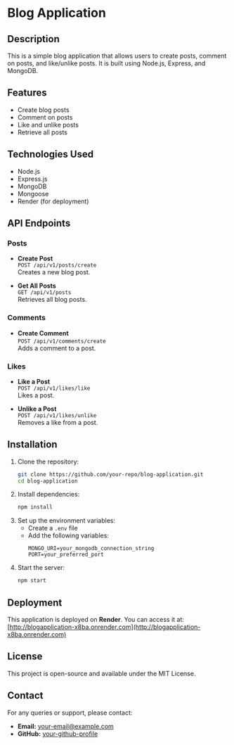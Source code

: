 # Blog Application

## Description
This is a simple blog application that allows users to create posts, comment on posts, and like/unlike posts. It is built using Node.js, Express, and MongoDB.

## Features
- Create blog posts
- Comment on posts
- Like and unlike posts
- Retrieve all posts

## Technologies Used
- Node.js
- Express.js
- MongoDB
- Mongoose
- Render (for deployment)

## API Endpoints

### Posts
- **Create Post**  
  `POST /api/v1/posts/create`  
  Creates a new blog post.
  
- **Get All Posts**  
  `GET /api/v1/posts`  
  Retrieves all blog posts.

### Comments
- **Create Comment**  
  `POST /api/v1/comments/create`  
  Adds a comment to a post.

### Likes
- **Like a Post**  
  `POST /api/v1/likes/like`  
  Likes a post.
  
- **Unlike a Post**  
  `POST /api/v1/likes/unlike`  
  Removes a like from a post.

## Installation
1. Clone the repository:
   ```sh
   git clone https://github.com/your-repo/blog-application.git
   cd blog-application
   ```
2. Install dependencies:
   ```sh
   npm install
   ```
3. Set up the environment variables:
   - Create a `.env` file
   - Add the following variables:
     ```env
     MONGO_URI=your_mongodb_connection_string
     PORT=your_preferred_port
     ```
4. Start the server:
   ```sh
   npm start
   ```

## Deployment
This application is deployed on **Render**. You can access it at:
[http://blogapplication-x8ba.onrender.com](http://blogapplication-x8ba.onrender.com)

## License
This project is open-source and available under the MIT License.

## Contact
For any queries or support, please contact: 
- **Email:** your-email@example.com
- **GitHub:** [your-github-profile](https://github.com/your-github-profile)